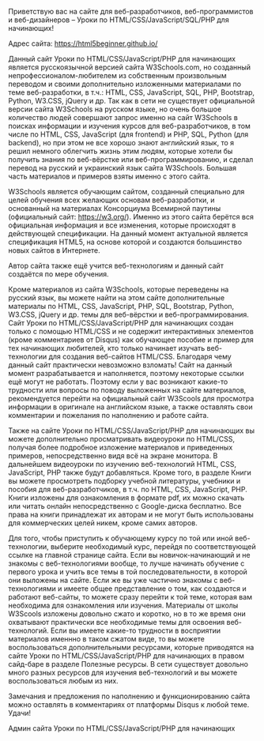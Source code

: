 Приветствую вас на сайте для веб-разработчиков, веб-программистов и веб-дизайнеров –
Уроки по HTML/CSS/JavaScript/SQL/PHP для начинающих!

Адрес сайта: https://html5beginner.github.io/

Данный сайт Уроки по HTML/CSS/JavaScript/PHP для начинающих является русскоязычной версией сайта W3Schools.com, но созданный непрофессионалом-любителем из собственным произвольным переводом и своими дополнительно изложенными материалами по теме веб-разработки, в т.ч.: HTML, CSS, JavaScript, SQL, PHP, Bootstrap, Python, W3.CSS, jQuery и др. Так как в сети не существует официальной версии сайта W3Schools на русском языке, но очень большое количество людей совершают запрос именно на сайт W3Schools в поисках информации и изучения курсов для веб-разработчиков, в том числе по HTML, CSS, JavaScript (для frontend) и PHP, SQL, Python (для backend), но при этом не все хорошо знают английский язык, то я решил немного облегчить жизнь этим людям, которые хотели бы получить знания по веб-вёрстке или веб-программированию, и сделал перевод на русский и украинский язык сайта W3Schools. Большая часть материалов и примеров взяты именно с этого сайта.

W3Schools является обучающим сайтом, созданный специально для целей обучения всех желающих основам веб-разработки, и основанный на материалах Консорциума Всемирной паутины (официальный сайт: https://w3.org/). Именно из этого сайта берётся вся официальная информация и все изменения, которые происходят в действующей спецификации. На данный момент актуальной является спецификация HTML5, на основе которой и создаются большинство новых сайтов в Интернете.

Автор сайта также ещё учится веб-технологиям и данный сайт создаётся по мере обучения.

Кроме материалов из сайта W3Schools, которые переведены на русский язык, вы можете найти на этом сайте дополнительные материалы по HTML, CSS, JavaScript, PHP, SQL, Bootstrap, Python, W3.CSS, jQuery и др. темы для веб-вёрстки и веб-программирования. Сайт Уроки по HTML/CSS/JavaScript/PHP для начинающих создан только с помощью HTML/CSS и не содержит интерактивных элементов (кроме комментариев от Disqus) как обучающее пособие и пример для тех начинающих любителей, кто только начинает изучать веб-технологии для создания веб-сайтов HTML/CSS. Благодаря чему данный сайт практически невозможно взломать! Сайт на данный момент разрабатывается и наполняется, поэтому некоторые ссылки ещё могут не работать. Поэтому если у вас возникают какие-то трудности или вопросы по поводу выложенных на сайте материалов, рекомендуется перейти на официальный сайт W3Scools для просмотра информации в оригинале на английском языке, а также оставлять свои комментарии и пожелания по наполнению и работе сайта.

Также на сайте Уроки по HTML/CSS/JavaScript/PHP для начинающих вы можете дополнительно просматривать видеоуроки по HTML/CSS, получая более подробное изложение материалов и приведенных примеров, непосредственно видя всё на экране монитора. В дальнейшем видеоуроки по изучению веб-технологий HTML, CSS, JavaScript, PHP также будут добавляться. Кроме того, в разделе Книги вы можете просмотреть подборку учебной литературы, учебники и пособия для веб-разработчиков, в т.ч. по HTML, CSS, JavaScript, PHP. Книги изложены для ознакомления в формате pdf, их можно скачать или читать онлайн непосредственно с Google-диска бесплатно. Все права на книги принадлежат их авторам и не могут быть использованы для коммерческих целей никем, кроме самих авторов.

Для того, чтобы приступить к обучающему курсу по той или иной веб-технологии, выберите необходимый курс, перейдя по соответствующей ссылке на главной странице сайта. Если вы новичок-начинающий и не знакомы с веб-технологиями вообще, то лучше начинать обучение с первого урока и учить все темы в той последовательности, в которой они выложены на сайте. Если же вы уже частично знакомы с веб-технологиями и имеете общее представление о том, как создаются и работают веб-сайты, то можете сразу перейти к той теме, которая вам необходима для ознакомления или изучения. Материалы от школы W3Scools изложены довольно сжато и коротко, но в то же время они охватывают практически все необходимые темы для освоения веб-технологий. Если вы имеете какие-то трудности в восприятии материалов именнно в таком сжатом виде, то вы можете воспользоваться дополнительными ресурсами, которые приводятся на сайте Уроки по HTML/CSS/JavaScript/PHP для начинающих в правом сайд-баре в разделе Полезные ресурсы. В сети существует довольно много разных ресурсов для изучения веб-технологий и вы можете воспользоваться любым из них.

Замечания и предложения по наполнению и функционированию сайта можно оставлять в комментариях от платформы Disqus к любой теме.
Удачи!

Админ сайта Уроки по HTML/CSS/JavaScript/PHP для начинающих

